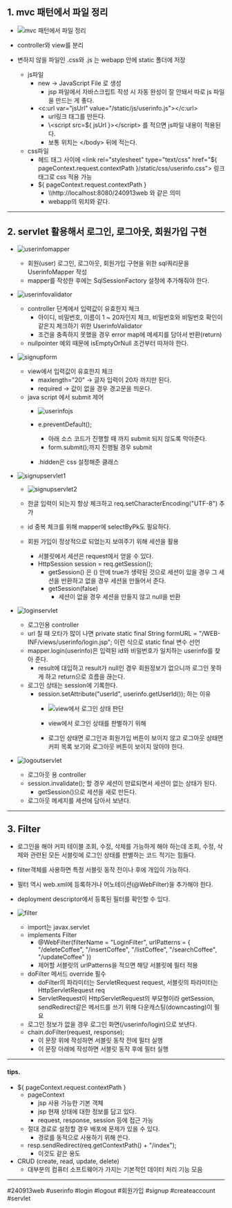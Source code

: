 ## 1. mvc 패턴에서 파일 정리
- ![mvc 패턴에서 파일 정리](https://github.com/user-attachments/assets/e9048ea4-5fa5-470b-836e-00edae60e587)

- controller와 view를 분리
- 변하지 않을 파일인 .css와 .js 는 webapp 안에 static 폴더에 저장
	- js파일
		- new -> JavaScript File 로 생성
			- jsp 파일에서 자바스크립트 작성 시 자동 완성이 잘 안돼서 따로 js 파일을 만드는 게 좋다.
		- <c:url var="jsUrl" value="/static/js/userinfo.js"></c:url>
			- url링크 태그를 만든다.
			- \\\<script src=${ jsUrl }>\</script> 를 적으면 js파일 내용이 적용된다.
			- 보통 위치는 \</body> 뒤에 적는다.
	- css파일
		- 헤드 태그 사이에 \<link rel="stylesheet" type="text/css" href="${ pageContext.request.contextPath }/static/css/userinfo.css"> 링크 태그로 css 적용 가능
		- ${ pageContext.request.contextPath }
			- \\\http://localhost:8080/240913web 와 같은 의미
			- webapp의 위치와 같다.

---
## 2. servlet 활용해서 로그인, 로그아웃, 회원가입 구현
- ![userinfomapper](https://github.com/user-attachments/assets/e6b1e832-ec92-4d2a-8935-488e997e696a)

	- 회원(user) 로그인, 로그아웃, 회원가입 구현을 위한 sql쿼리문을 UserinfoMapper 작성
	- mapper를 작성한 후에는 SqlSessionFactory 설정에 추가해줘야 한다.
- ![userinfovalidator](https://github.com/user-attachments/assets/c1e98fa0-f8c6-434c-9d8e-b9f203f47591)

	- controller 단계에서 입력값이 유효한지 체크
		- 아이디, 비밀번호, 이름이 1 ~ 20자인지 체크, 비밀번호와 비밀번호 확인이 같은지 체크하기 위한 UserinfoValidator
		- 조건을 충족하지 못했을 경우 error map에 메세지를 담아서 반환(return)
	- nullpointer 예외 때문에 isEmptyOrNull 조건부터 따져야 한다.
- ![signupform](https://github.com/user-attachments/assets/5d498b43-e9e4-4ad4-8b43-b4c4d75b25a5)

	- view에서 입력값이 유효한지 체크
		- maxlength="20" -> 글자 입력이 20자 까지만 된다.
		- required -> 값이 없을 경우 경고문을 띄운다.
	- java script 에서 submit 제어
		- ![userinfojs](https://github.com/user-attachments/assets/4c0e4944-dc0d-45e8-a9d5-65254f594f63)

		- e.preventDefault();
			- 아래 소스 코드가 진행할 때 까지 submit 되지 않도록 막아준다.
			- form.submit();까지 진행될 경우 submit
		- .hidden은 css 설정해준 클래스
- ![signupservlet1](https://github.com/user-attachments/assets/ad866cc7-d53d-451b-95aa-d917d1d0dddd)

	- ![signupservlet2](https://github.com/user-attachments/assets/4f06eb01-f83c-4ece-bd49-cf7e363e75f1)

	- 한글 입력이 되는지 항상 체크하고 req.setCharacterEncoding("UTF-8") 추가
	- id 중복 체크를 위해 mapper에 selectByPk도 필요하다.
	- 회원 가입이 정상적으로 되었는지 보여주기 위해 세션을 활용
		- 서블릿에서 세션은 request에서 얻을 수 있다.
		- HttpSession session = req.getSession();
			- getSession() 은 () 안에 true가 생략된 것으로 세션이 있을 경우 그 세션을 반환하고 없을 경우 세션을 만들어서 준다.
			- getSession(false)
				- 세션이 없을 경우 세션을 만들지 않고 null을 반환
- ![loginservlet](https://github.com/user-attachments/assets/d40b369c-5204-419c-9462-aae187c98de8)

	- 로그인용 controller
	- url 칠 때 오타가 많이 나면 private static final String formURL = "/WEB-INF/views/userinfo/login.jsp"; 이런 식으로 static final 변수 선언
	- mapper.login(userinfo)은 입력된 id와 비밀번호가 일치하는 userinfo를 찾아 준다.
		- result에 대입하고 result가 null인 경우 회원정보가 없으니까 로그인 못하게 하고 return으로 흐름을 끊는다.
	- 로그인 상태는 session에 기록한다.
		- session.setAttribute("userId", userinfo.getUserId()); 하는 이유
			- ![view에서 로그인 상태 판단](https://github.com/user-attachments/assets/6a346d98-419e-4b2e-a95e-264456ede927)

			- view에서 로그인 상태를 판별하기 위해
			- 로그인 상태면 로그인과 회원가입 버튼이 보이지 않고 로그아웃 상태면 커피 목록 보기와 로그아웃 버튼이 보이지 않아야 한다.
- ![logoutservlet](https://github.com/user-attachments/assets/3473a640-4105-4be2-b565-d3f389f0e37b)

	- 로그아웃 용 controller
	- session.invalidate(); 할 경우 세션이 만료되면서 세션이 없는 상태가 된다.
		- getSession()으로 세션을 새로 만든다.
	- 로그아웃 메세지를 세션에 담아서 보낸다.

---
## 3. Filter
- 로그인을 해야 커피 테이블 조회, 수정, 삭제를 가능하게 해야 하는데 조회, 수정, 삭제와 관련된 모든 서블릿에 로그인 상태를 판별하는 코드 적기는 힘들다.
- filter객체를 사용하면 특정 서블릿 동작 전이나 후에 개입이 가능하다.
- 필터 역시 web.xml에 등록하거나 어노테이션(@WebFilter)을 추가해야 한다.
- deployment descriptor에서 등록된 필터를 확인할 수 있다.
- ![filter](https://github.com/user-attachments/assets/ea19eac3-6248-4c40-b87f-4eaa7e6e9df3)

	- import는 javax.servlet
	- implements Filter
		- @WebFilter(filterName = "LoginFilter", urlPatterns = { "/deleteCoffee", "/insertCoffee", "/listCoffee", "/searchCoffee", "/updateCoffee" })
		- 제어할 서블릿의 urlPatterns을 적으면 해당 서블릿에 필터 적용
	- doFilter 메서드 override 필수
		- doFilter의 파라미터는 ServletRequest request, 서블릿의 파라미터는 HttpServletRequest req
		- ServletRequest이 HttpServletRequest의 부모형이라 getSession, sendRedirect같은 메서드를 쓰기 위해 다운캐스팅(downcasting)이 필요
	- 로그인 정보가 없을 경우 로그인 화면(/userinfo/login)으로 보낸다.
	- chain.doFilter(request, response);
		- 이 문장 위에 작성하면 서블릿 동작 전에 필터 실행
		- 이 문장 아래에 작성하면 서블릿 동작 후에 필터 실행

---
#### tips.
- ${ pageContext.request.contextPath }
	- pageContext
		- jsp 사용 가능한 기본 객체
		- jsp 현재 상태에 대한 정보를 담고 있다.
		- request, response, session 등에 접근 가능
	- 절대 경로로 설정할 경우 배포에 문제가 있을 수 있다.
		- 경로를 동적으로 사용하기 위해 쓴다.
	- resp.sendRedirect(req.getContextPath() + "/index");
		- 이것도 같은 용도
- CRUD (create, read, update, delete)
	- 대부분의 컴퓨터 소프트웨어가 가지는 기본적인 데이터 처리 기능 모음

---
#240913web #userinfo #login #logout #회원가입 #signup #createaccount #servlet 
